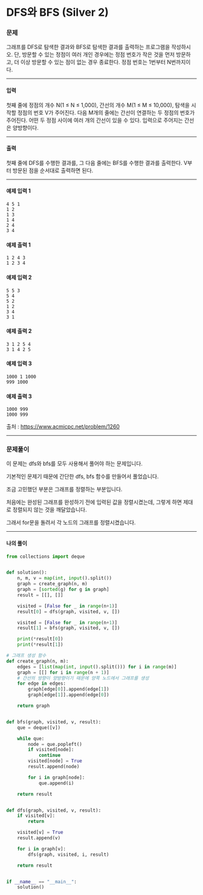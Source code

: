 # DFS와 BFS (Silver 2)

### 문제

그래프를 DFS로 탐색한 결과와 BFS로 탐색한 결과를 출력하는 프로그램을 작성하시오. 단, 방문할 수 있는 정점이 여러 개인 경우에는 정점 번호가 작은 것을 먼저 방문하고, 더 이상 방문할 수 있는 점이 없는 경우 종료한다. 정점 번호는 1번부터 N번까지이다.    

---

#### 입력

첫째 줄에 정점의 개수 N(1 ≤ N ≤ 1,000), 간선의 개수 M(1 ≤ M ≤ 10,000), 탐색을 시작할 정점의 번호 V가 주어진다. 다음 M개의 줄에는 간선이 연결하는 두 정점의 번호가 주어진다. 어떤 두 정점 사이에 여러 개의 간선이 있을 수 있다. 입력으로 주어지는 간선은 양방향이다.   

---

#### 출력

첫째 줄에 DFS를 수행한 결과를, 그 다음 줄에는 BFS를 수행한 결과를 출력한다. V부터 방문된 점을 순서대로 출력하면 된다.   

---

#### 예제 입력 1
~~~
4 5 1   
1 2   
1 3   
1 4   
2 4   
3 4   
~~~

#### 예제 출력 1
~~~
1 2 4 3
1 2 3 4
~~~

#### 예제 입력 2
~~~
5 5 3
5 4
5 2
1 2
3 4
3 1 
~~~

#### 예제 출력 2
~~~
3 1 2 5 4
3 1 4 2 5
~~~

#### 예제 입력 3
~~~
1000 1 1000
999 1000
~~~

#### 예제 출력 3
~~~
1000 999
1000 999
~~~

출처 : https://www.acmicpc.net/problem/1260

---

### 문제풀이

이 문제는 dfs와 bfs를 모두 사용해서 풀어야 하는 문제입니다.   

기본적인 문제기 때문에 간단한 dfs, bfs 함수를 만들어서 풀었습니다.   

조금 고민했던 부분은 그래프를 정렬하는 부분입니다.   

처음에는 완성된 그래프를 완성하기 전에 입력된 값을 정렬시켰는데, 그렇게 하면 제대로 정렬되지 않는 것을 깨달았습니다.   

그래서 for문을 돌려서 각 노드의 그래프를 정렬시켰습니다.   

---

#### 나의 풀이

~~~python
from collections import deque


def solution():
    n, m, v = map(int, input().split())
    graph = create_graph(n, m)
    graph = [sorted(g) for g in graph]
    result = [[], []]

    visited = [False for _ in range(n+1)]
    result[0] = dfs(graph, visited, v, [])

    visited = [False for _ in range(n+1)]
    result[1] = bfs(graph, visited, v, [])

    print(*result[0])
    print(*result[1])

# 그래프 생성 함수
def create_graph(n, m):
    edges = [list(map(int, input().split())) for i in range(m)]
    graph = [[] for i in range(n + 1)]
    # 간선의 방향이 양방향이기 때문에 양쪽 노드에서 그래프를 생성
    for edge in edges:
        graph[edge[0]].append(edge[1])
        graph[edge[1]].append(edge[0])

    return graph


def bfs(graph, visited, v, result):
    que = deque([v])

    while que:
        node = que.popleft()
        if visited[node]:
            continue
        visited[node] = True
        result.append(node)

        for i in graph[node]:
            que.append(i)

    return result


def dfs(graph, visited, v, result):
    if visited[v]:
        return

    visited[v] = True
    result.append(v)

    for i in graph[v]:
        dfs(graph, visited, i, result)

    return result


if __name__ == "__main__":
    solution()

~~~
